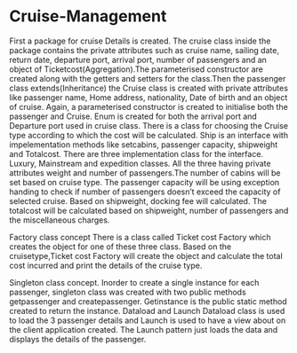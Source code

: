 # Cruise-Management
First a package for cruise Details is created. The cruise class inside the package contains the private attributes such as cruise name, sailing date, return date, departure port, arrival port, number of passengers and an object of Ticketcost(Aggregation).The parameterised constructor are created along with the getters and setters for the class.Then the passenger class extends(Inheritance) the Cruise class is created with private attributes like passenger name, Home address, nationality, Date of birth and an object of cruise. Again, a parameterised constructor is created to initialise both the passenger and Cruise.
Enum is created for both the arrival port and Departure port used in cruise class.
There is a class for choosing the Cruise type according to which the cost will be calculated.
Ship is an interface with impelementation methods like setcabins, passenger capacity, shipweight and Totalcost. There are three implementation class for the interface. Luxury, Mainstream and expedition classes. All the three having private attributes weight and number of passengers.The number of cabins will be set based on cruise type. The passenger capacity will be using exception handing to check if number of passengers doesn’t exceed the capacity of selected cruise. Based on shipweight, docking fee will calculated. The totalcost will be calculated based on shipweight, number of passengers and the miscellaneous charges.

Factory class concept
There is a class called Ticket cost Factory which creates the object for one of these three class. Based on the cruisetype,Ticket cost Factory will create the object and calculate the total cost incurred and print the details of the cruise type. 
 
Singleton class concept.
Inorder to create a single instance for each passenger, singleton class was created with two public methods getpassenger and createpassenger. Getinstance is the public static method created to return the instance.
Dataload and Launch
Dataload class is used to load the 3 passenger details and Launch is used to have a view about on the client application created.
The Launch pattern just loads the data and displays the details of the passenger. 

